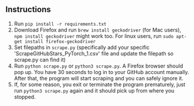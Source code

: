 ## Instructions

1. Run `pip install -r requirements.txt`
2. Download Firefox and run `brew install geckodriver` (for Mac users), `npm install geckodriver` might work too. For linux users, run `sudo apt-get install firefox-geckodriver`
3. Set filepaths in `scrape.py` (specifically add your specific 'ScrapeGitHubStars_PyTorch_1.csv' file and update the filepath so scrape.py can find it)
4. Run `python scrape.py` or  `python3 scrape.py`. A Firefox browser should pop up. You have 30 seconds to log in to your GitHub account manually. After that, the program will start scraping and you can safely ignore it.
5. If, for some reason, you exit or terminate the program prematurely, just run `python3 scrape.py` again and it should pick up from where you stopped.
